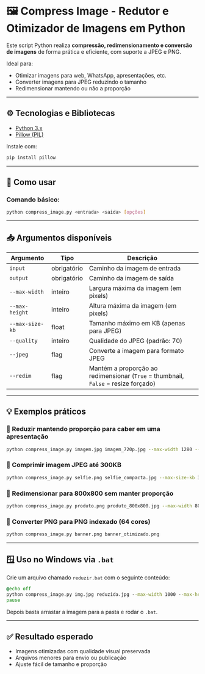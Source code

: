 
# 🖼️ Compress Image - Redutor e Otimizador de Imagens em Python

Este script Python realiza **compressão, redimensionamento e conversão de imagens** de forma prática e eficiente, com suporte a JPEG e PNG.

Ideal para:
- Otimizar imagens para web, WhatsApp, apresentações, etc.
- Converter imagens para JPEG reduzindo o tamanho
- Redimensionar mantendo ou não a proporção

---

## ⚙️ Tecnologias e Bibliotecas

- [Python 3.x](https://www.python.org/)
- [Pillow (PIL)](https://pillow.readthedocs.io/en/stable/)

Instale com:
```bash
pip install pillow
```

---

## 🧾 Como usar

### Comando básico:
```bash
python compress_image.py <entrada> <saida> [opções]
```

---

## 📥 Argumentos disponíveis

| Argumento             | Tipo     | Descrição                                                                 |
|-----------------------|----------|---------------------------------------------------------------------------|
| `input`               | obrigatório | Caminho da imagem de entrada                                              |
| `output`              | obrigatório | Caminho da imagem de saída                                                |
| `--max-width`         | inteiro  | Largura máxima da imagem (em pixels)                                      |
| `--max-height`        | inteiro  | Altura máxima da imagem (em pixels)                                       |
| `--max-size-kb`       | float    | Tamanho máximo em KB (apenas para JPEG)                                   |
| `--quality`           | inteiro  | Qualidade do JPEG (padrão: 70)                                            |
| `--jpeg`              | flag     | Converte a imagem para formato JPEG                                       |
| `--redim`             | flag     | Mantém a proporção ao redimensionar (`True` = thumbnail, `False` = resize forçado) |

---

## 💡 Exemplos práticos

### 🔹 Reduzir mantendo proporção para caber em uma apresentação
```bash
python compress_image.py imagem.jpg imagem_720p.jpg --max-width 1280 --max-height 720 --jpeg --redim
```

### 🔹 Comprimir imagem JPEG até 300KB
```bash
python compress_image.py selfie.png selfie_compacta.jpg --max-size-kb 300 --jpeg
```

### 🔹 Redimensionar para 800x800 sem manter proporção
```bash
python compress_image.py produto.png produto_800x800.jpg --max-width 800 --max-height 800 --jpeg
```

### 🔹 Converter PNG para PNG indexado (64 cores)
```bash
python compress_image.py banner.png banner_otimizado.png
```

---

## 🪟 Uso no Windows via `.bat`

Crie um arquivo chamado `reduzir.bat` com o seguinte conteúdo:

```bat
@echo off
python compress_image.py img.jpg reduzida.jpg --max-width 1000 --max-height 1000 --max-size-kb 400 --quality 80 --jpeg --redim
pause
```

Depois basta arrastar a imagem para a pasta e rodar o `.bat`.

---



## ✅ Resultado esperado

- Imagens otimizadas com qualidade visual preservada
- Arquivos menores para envio ou publicação
- Ajuste fácil de tamanho e proporção

